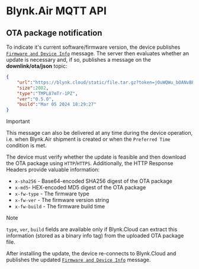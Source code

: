 # Blynk.Air MQTT API

## OTA package notification

To indicate it's current software/firmware version, the device publishes [`Firmware and Device Info`](authentication.md#firmware-and-device-info) message.
The server then evaluates whether an update is necessary and, if so, publishes a message on the **downlink/ota/json** topic:

```json
{
    "url":"https://blynk.cloud/static/file.tar.gz?token=jOuWQWu_bOANvBPzz4LllPDMk7sYAAQMa",
    "size":2082,
    "type":"TMPL87mTr-1PZ",
    "ver":"0.5.0",
    "build":"Mar 05 2024 18:29:27"
}
```

> [!IMPORTANT]
> This message can also be delivered at any time during the device operation, i.e. when Blynk.Air shipment is created
> or when the `Preferred Time` condition is met.

The device must verify whether the update is feasible and then download the OTA package using `HTTP`/`HTTPS`.
Additionally, the HTTP Response Headers provide valuable information:

- `x-sha256` - Base64-encoded SHA256 digest of the OTA package
- `x-md5`- HEX-encoded MD5 digest of the OTA package
- `x-fw-type` - The firmware type
- `x-fw-ver` - The firmware version string
- `x-fw-build` - The firmware build time

> [!NOTE]
> `type`, `ver`, `build` fields are available only if Blynk.Cloud can extract this information (stored as a binary info tag) from the uploaded OTA package file.

After installing the update, the device re-connects to Blynk.Cloud and publishes the updated [`Firmware and Device Info`](authentication.md#firmware-and-device-info) message.
